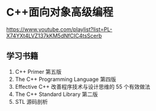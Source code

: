 # C++面向对象高级编程

https://www.youtube.com/playlist?list=PL-X74YXt4LVZ137kKM5dNfCIC4tsScerb

## 学习书籍

1. C++ Primer 第五版
2. The C++ Programming Language 第四版
3. Effective C++ 改善程序技术与设计思维的 55 个有效做法
4. The C++ Standard Library 第二版
5. STL 源码剖析
